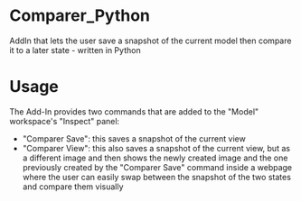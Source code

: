 # Comparer_Python
AddIn that lets the user save a snapshot of the current model then compare it to a later state - written in Python

# Usage
The Add-In provides two commands that are added to the "Model" workspace's "Inspect" panel:
- "Comparer Save": this saves a snapshot of the current view
- "Comparer View": this also saves a snapshot of the current view, but as a different image and then shows the newly created image and the one previously created by the "Comparer Save" command inside a webpage where the user can easily swap between the snapshot of the two states and compare them visually
 
